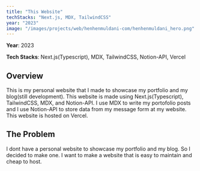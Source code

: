 ```yaml
---
title: "This Website"
techStacks: "Next.js, MDX, TailwindCSS"
year: "2023"
image: "/images/projects/web/henhenmuldani-com/henhenmuldani_hero.png"
---
```


**Year**: 2023

**Tech Stacks**: Next.js(Typescript), MDX, TailwindCSS, Notion-API, Vercel

## Overview

This is my personal website that I made to showcase my portfolio and my blog(still development). This website is made using Next.js(Typescript), TailwindCSS, MDX, and Notion-API. I use MDX to write my portofolio posts and I use Notion-API to store data from my message form at my website. This website is hosted on Vercel.

## The Problem

I dont have a personal website to showcase my portfolio and my blog. So I decided to make one. I want to make a website that is easy to maintain and cheap to host.
